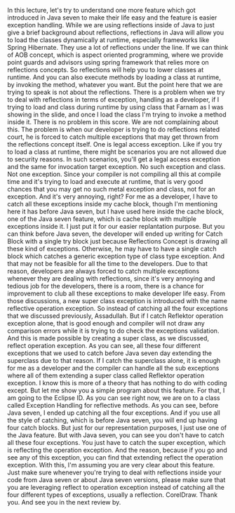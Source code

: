In this lecture, let's try to understand one more feature which got introduced in Java seven to make their life easy and the feature is easier exception handling. While we are using reflections inside of Java to just give a brief background about reflections, reflections in Java will allow you to load the classes dynamically at runtime, especially frameworks like Spring Hibernate. They use a lot of reflections under the line. If we can think of AOB concept, which is aspect oriented programming, where we provide point guards and advisors using spring framework that relies more on reflections concepts. So reflections will help you to lower classes at runtime. And you can also execute methods by loading a class at runtime, by invoking the method, whatever you want. But the point here that we are trying to speak is not about the reflections. There is a problem when we try to deal with reflections in terms of exception, handling as a developer, if I trying to load and class during runtime by using class that Farnam as I was showing in the slide, and once I load the class I'm trying to invoke a method inside it. There is no problem in this score. We are not complaining about this. The problem is when our developer is trying to do reflections related court, he is forced to catch multiple exceptions that may get thrown from the reflections concept itself. One is legal access exception. Like if you try to load a class at runtime, there might be scenarios you are not allowed due to security reasons. In such scenarios, you'll get a legal access exception and the same for invocation target exception. No such exception and class. Not one exception. Since your compiler is not compiling all this at compile time and it's trying to load and execute at runtime, that is very good chances that you may get no such metal exception and class, not for an exception. And it's very annoying, right? For me as a developer, I have to catch all these exceptions inside my cache block, though I'm mentioning here it has before Java seven, but I have used here inside the cache block, one of the Java seven feature, which is cache block with multiple exceptions inside it. I just put it for our easier replantation purpose. But you can think before Java seven, the developer will ended up writing for Catch Block with a single try block just because Reflections Concept is drawing all these kind of exceptions. Otherwise, he may have to have a single catch block which catches a generic exception type of class type exception. And that may not be feasible for all the time to the developers. Due to that reason, developers are always forced to catch multiple exceptions whenever they are dealing with reflections, since it's very annoying and tedious job for the developers, there is a room, there is a chance for improvement to club all these exceptions to make developer life easy. From those discussions, a new super class exception is introduced with the name reflective operation exception. So instead of catching all the four exceptions that we discussed previously, Assadullah. But if I catch Reflektor operation exception alone, that is good enough and compiler will not draw any comparison errors while it is trying to do check the exceptions validation. And this is made possible by creating a super class, as we discussed, reflect operation exception. As you can see, all these four different exceptions that we used to catch before Java seven day extending the superclass due to that reason. If I catch the superclass alone, it is enough for me as a developer and the compiler can handle all the sub exceptions where all of them extending a super class called Reflektor operation exception. I know this is more of a theory that has nothing to do with coding except. But let me show you a simple program about this feature. For that, I am going to the Eclipse ID. As you can see right now, we are on to a class called Exception Handling for reflective methods. As you can see, before Java seven, I ended up catching all the four exceptions. And if you use all the style of catching, which is before Java seven, you will end up having four catch blocks. But just for our representation purposes, I just use one of the Java feature. But with Java seven, you can see you don't have to catch all these four exceptions. You just have to catch the super exception, which is reflecting the operation exception. And the reason, because if you go and see any of this exception, you can find that extending reflect the operation exception. With this, I'm assuming you are very clear about this feature. Just make sure whenever you're trying to deal with reflections inside your code from Java seven or about Java seven versions, please make sure that you are leveraging reflect to operation exception instead of catching all the four different types of exceptions, usually a reflection. CorelDraw. Thank you. And see you in the next review by.